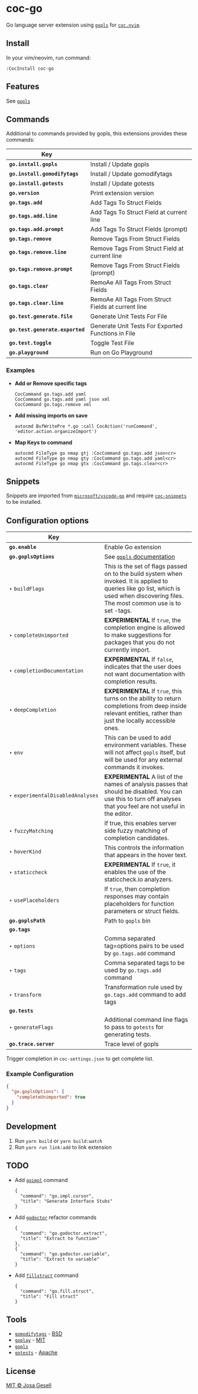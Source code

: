 # coc-go

Go language server extension using [`gopls`](https://github.com/golang/go/wiki/gopls)
for [`coc.nvim`](https://github.com/neoclide/coc.nvim).

## Install

In your vim/neovim, run command:

```
:CocInstall coc-go
```

## Features

See [`gopls`](https://github.com/golang/go/wiki/gopls)

## Commands

Additional to commands provided by gopls, this extensions provides these commands:

| Key                             |                                                    |
|---------------------------------|----------------------------------------------------|
| **`go.install.gopls`**          | Install / Update gopls                             |
| **`go.install.gomodifytags`**   | Install / Update gomodifytags                      |
| **`go.install.gotests`**        | Install / Update gotests                           |
| **`go.version`**                | Print extension version                            |
| **`go.tags.add`**               | Add Tags To Struct Fields                          |
| **`go.tags.add.line`**          | Add Tags To Struct Field at current line           |
| **`go.tags.add.prompt`**        | Add Tags To Struct Fields (prompt)                 |
| **`go.tags.remove`**            | Remove Tags From Struct Fields                     |
| **`go.tags.remove.line`**       | Remove Tags From Struct Field at current line      |
| **`go.tags.remove.prompt`**     | Remove Tags From Struct Fields (prompt)            |
| **`go.tags.clear`**             | RemoAe All Tags From Struct Fields                 |
| **`go.tags.clear.line`**        | RemoAe All Tags From Struct Fields at current line |
| **`go.test.generate.file`**     | Generate Unit Tests For File                       |
| **`go.test.generate.exported`** | Generate Unit Tests For Exported Functions in File |
| **`go.test.toggle`**            | Toggle Test File                                   |
| **`go.playground`**             | Run on Go Playground                               |

### Examples

- **Add or Remove specific tags**

  ```
  CocCommand go.tags.add yaml
  CocCommand go.tags.add yaml json xml
  CocCommand go.tags.remove xml
  ```

- **Add missing imports on save**

  ```
  autocmd BufWritePre *.go :call CocAction('runCommand', 'editor.action.organizeImport')
  ```

- **Map Keys to command**

  ```
  autocmd FileType go nmap gtj :CocCommand go.tags.add json<cr>
  autocmd FileType go nmap gty :CocCommand go.tags.add yaml<cr>
  autocmd FileType go nmap gtx :CocCommand go.tags.clear<cr>
  ```

## Snippets

Snippets are imported from [`microsoft/vscode-go`](https://github.com/microsoft/vscode-go)
and require [`coc-snippets`](https://github.com/neoclide/coc-snippets) to be
installed.

## Configuration options

| Key                              |                                                                                                                                                                                        |
|----------------------------------|----------------------------------------------------------------------------------------------------------------------------------------------------------------------------------------|
| **`go.enable`**                  | Enable Go extension                                                                                                                                                                    |
| **`go.goplsOptions`**            | See [`gopls` documentation](https://github.com/golang/tools/blob/master/gopls/doc/settings.md)                                                                                         |
| ‣ `buildFlags`                   | This is the set of flags passed on to the build system when invoked. It is applied to queries like go list, which is used when discovering files. The most common use is to set -tags. |
| ‣ `completeUnimported`           | **EXPERIMENTAL** If `true`, the completion engine is allowed to make suggestions for packages that you do not currently import.                                                        |
| ‣ `completionDocumentation`      | **EXPERIMENTAL** If `false`, indicates that the user does not want documentation with completion results.                                                                              |
| ‣ `deepCompletion`               | **EXPERIMENTAL** If `true`, this turns on the ability to return completions from deep inside relevant entities, rather than just the locally accessible ones.                          |
| ‣ `env`                          | This can be used to add environment variables. These will not affect `gopls` itself, but will be used for any external commands it invokes.                                            |
| ‣ `experimentalDisabledAnalyses` | **EXPERIMENTAL** A list of the names of analysis passes that should be disabled. You can use this to turn off analyses that you feel are not useful in the editor.                     |
| ‣ `fuzzyMatching`                | If true, this enables server side fuzzy matching of completion candidates.                                                                                                             |
| ‣ `hoverKind`                    | This controls the information that appears in the hover text.                                                                                                                          |
| ‣ `staticcheck`                  | **EXPERIMENTAL** If `true`, it enables the use of the staticcheck.io analyzers.                                                                                                        |
| ‣ `usePlaceholders`              | If `true`, then completion responses may contain placeholders for function parameters or struct fields.                                                                                |
| **`go.goplsPath`**               | Path to `gopls` bin                                                                                                                                                                    |
| **`go.tags`**                    |                                                                                                                                                                                        |
| ‣ `options`                      | Comma separated tag=options pairs to be used by `go.tags.add` command                                                                                                                  |
| ‣ `tags`                         | Comma separated tags to be used by `go.tags.add` command                                                                                                                               |
| ‣ `transform`                    | Transformation rule used by `go.tags.add` command to add tags                                                                                                                          |
| **`go.tests`**                   |                                                                                                                                                                                        |
| ‣ `generateFlags`                | Additional command line flags to pass to `gotests` for generating tests.                                                                                                               |
| **`go.trace.server`**            | Trace level of gopls                                                                                                                                                                   |

Trigger completion in `coc-settings.json` to get complete list.

### Example Configuration

```json
{
  "go.goplsOptions": {
    "completeUnimported": true
  }
}
```

## Development

1. Run `yarn build` or `yarn build:watch`
2. Run `yarn run link:add` to link extension

## TODO

- Add [`goimpl`](https://github.com/sasha-s/goimpl) command
  
  ```
  {
    "command": "go.impl.cursor",
    "title": "Generate Interface Stubs"
  }
  ```

- Add [`godoctor`](https://github.com/godoctor/godoctor) refactor commands

  ```
  {
    "command": "go.godoctor.extract",
    "title": "Extract to function"
  },
  {
    "command": "go.godoctor.variable",
    "title": "Extract to variable"
  }
  ```

- Add [`fillstruct`](https://github.com/davidrjenni/reftools/tree/master/cmd/fillstruct) command

  ```
  {
    "command": "go.fill.struct",
    "title": "Fill struct"
  }
  ```

## Tools

- [`gomodifytags`](http://github.com/fatih/gomodifytags) - [BSD](https://github.com/fatih/gomodifytags/blob/master/LICENSE)
- [`goplay`](http://github.com/haya14busa/goplay) - [MIT](https://github.com/haya14busa/goplay/blob/master/LICENSE)
- [`gopls`](https://golang.org/x/tools/cmd/gopls)
- [`gotests`](http://github.com/cweill/gotests) - [Apache](https://github.com/cweill/gotests/blob/develop/LICENSE)

## License

[MIT © Josa Gesell](LICENSE)
